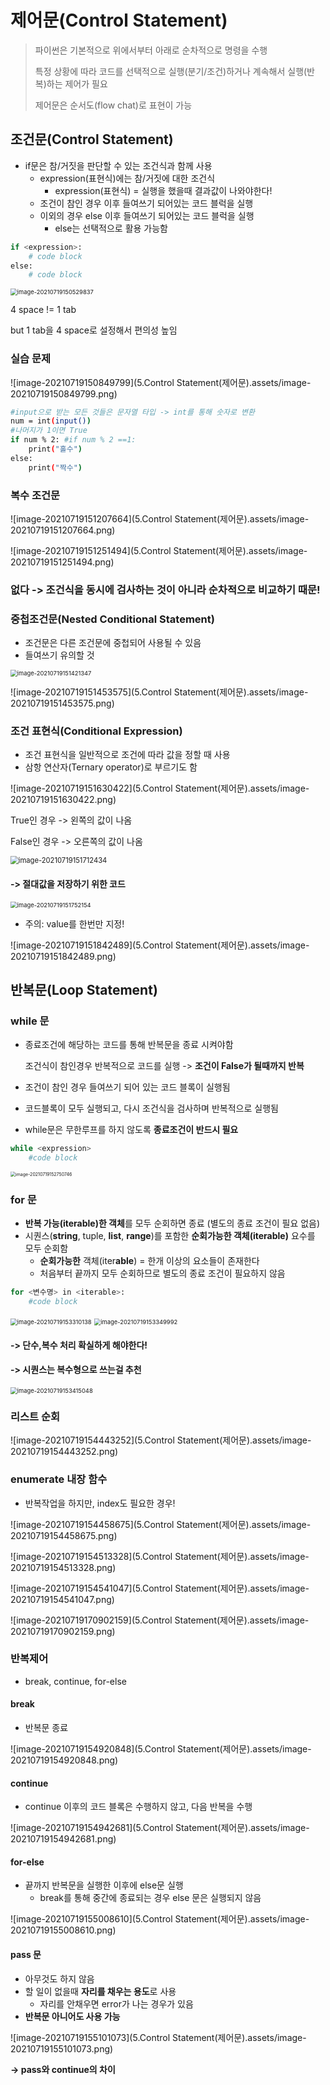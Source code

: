 # 제어문(Control Statement)

> 파이썬은 기본적으로 위에서부터 아래로 순차적으로 명령을 수행
>
> 특정 상황에 따라 코드를 선택적으로 실행(분기/조건)하거나 계속해서 실행(반복)하는 제어가 필요
>
> 제어문은 순서도(flow chat)로 표현이 가능



## 조건문(Control Statement)

- if문은 참/거짓을 판단할 수 있는 조건식과 함께 사용
  - expression(표현식)에는 참/거짓에 대한 조건식
    - expression(표현식) = 실행을 했을때 결과값이 나와야한다!
  - 조건이 참인 경우 이후 들여쓰기 되어있는 코드 블럭을 실행
  - 이외의 경우 else 이후 들여쓰기 되어있는 코드 블럭을 실행
    - else는 선택적으로 활용 가능함

```bash
if <expression>:
	# code block
else:
	# code block
```

<img src="5.Control Statement(제어문).assets/image-20210719150529837.png" alt="image-20210719150529837" style="zoom:67%;" />

4 space != 1 tab

but 1 tab을 4 space로 설정해서 편의성 높임



### 실습 문제

![image-20210719150849799](5.Control Statement(제어문).assets/image-20210719150849799.png)

```bash
#input으로 받는 모든 것들은 문자열 타입 -> int를 통해 숫자로 변환
num = int(input())
#나머지가 1이면 True
if num % 2: #if num % 2 ==1:
	print("홀수")
else:
	print("짝수")
```



### 복수 조건문

![image-20210719151207664](5.Control Statement(제어문).assets/image-20210719151207664.png)

![image-20210719151251494](5.Control Statement(제어문).assets/image-20210719151251494.png)

### 없다 -> 조건식을 동시에 검사하는 것이 아니라 순차적으로 비교하기 때문!



### 중첩조건문(Nested Conditional Statement)

- 조건문은 다른 조건문에 중첩되어 사용될 수 있음
- 들여쓰기 유의할 것

<img src="5.Control Statement(제어문).assets/image-20210719151421347.png" alt="image-20210719151421347" style="zoom:67%;" />

![image-20210719151453575](5.Control Statement(제어문).assets/image-20210719151453575.png)



### 조건 표현식(Conditional Expression)

- 조건 표현식을 일반적으로 조건에 따라 값을 정할 때 사용
- 삼항 연산자(Ternary operator)로 부르기도 함

![image-20210719151630422](5.Control Statement(제어문).assets/image-20210719151630422.png)

True인 경우 -> 왼쪽의 값이 나옴

False인 경우 -> 오른쪽의 값이 나옴

<img src="5.Control Statement(제어문).assets/image-20210719151712434.png" alt="image-20210719151712434" style="zoom:80%;" />

#### -> 절대값을 저장하기 위한 코드

<img src="5.Control Statement(제어문).assets/image-20210719151752154.png" alt="image-20210719151752154" style="zoom: 67%;" />

- 주의: value를 한번만 지정!



![image-20210719151842489](5.Control Statement(제어문).assets/image-20210719151842489.png)





## 반복문(Loop Statement)



### while 문

- 종료조건에 해당하는 코드를 통해 반복문을 종료 시켜야함

  조건식이 참인경우 반복적으로 코드를 실행 -> **조건이 False가 될때까지 반복**

- 조건이 참인 경우 들여쓰기 되어 있는 코드 블록이 실행됨

- 코드블록이 모두 실행되고, 다시 조건식을 검사하며 반복적으로 실행됨

- while문은 무한루프를 하지 않도록 **종료조건이 반드시 필요**

```bash
while <expression>
	#code block
```

<img src="5.Control Statement(제어문).assets/image-20210719152750746.png" alt="image-20210719152750746" style="zoom: 50%;" />



### for 문

- **반복 가능(iterable)한 객체**를 모두 순회하면 종료 (별도의 종료 조건이 필요 없음)
- 시퀀스(**string**, tuple, **list**, **range**)를 포함한 **순회가능한 객체(iterable)** 요수를 모두 순회함
  - **순회가능한** 객체(iter**able**) = 한개 이상의 요소들이 존재한다
  - 처음부터 끝까지 모두 순회하므로 별도의 종료 조건이 필요하지 않음

```bash
for <변수명> in <iterable>:
	#code block
```

<img src="5.Control Statement(제어문).assets/image-20210719153310138.png" alt="image-20210719153310138" style="zoom: 67%;" />

<img src="5.Control Statement(제어문).assets/image-20210719153349992.png" alt="image-20210719153349992" style="zoom:67%;" />

#### 						-> 단수,복수 처리 확실하게 해야한다!

#### 						-> 시퀀스는 복수형으로 쓰는걸 추천

<img src="5.Control Statement(제어문).assets/image-20210719153415048.png" alt="image-20210719153415048" style="zoom:67%;" />

### 리스트 순회

![image-20210719154443252](5.Control Statement(제어문).assets/image-20210719154443252.png)



### enumerate 내장 함수

- 반복작업을 하지만, index도 필요한 경우!

![image-20210719154458675](5.Control Statement(제어문).assets/image-20210719154458675.png)

![image-20210719154513328](5.Control Statement(제어문).assets/image-20210719154513328.png)

![image-20210719154541047](5.Control Statement(제어문).assets/image-20210719154541047.png)

![image-20210719170902159](5.Control Statement(제어문).assets/image-20210719170902159.png)





### 반복제어

- break, continue, for-else

#### break

- 반복문 종료

![image-20210719154920848](5.Control Statement(제어문).assets/image-20210719154920848.png)



#### continue

- continue 이후의 코드 블록은 수행하지 않고, 다음 반복을 수행

![image-20210719154942681](5.Control Statement(제어문).assets/image-20210719154942681.png)



#### for-else

- 끝까지 반복문을 실행한 이후에 else문 실행
  - break를 통해 중간에 종료되는 경우 else 문은 실행되지 않음

![image-20210719155008610](5.Control Statement(제어문).assets/image-20210719155008610.png)



#### pass 문

- 아무것도 하지 않음
- 할 일이 없을때 **자리를 채우는 용도**로 사용
  - 자리를 안채우면 error가 나는 경우가 있음
- **반복문 아니어도 사용 가능**





![image-20210719155101073](5.Control Statement(제어문).assets/image-20210719155101073.png)

**-> pass와 continue의 차이**

